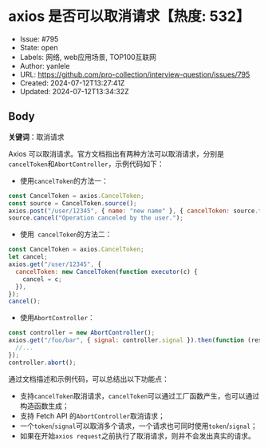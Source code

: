 # axios 是否可以取消请求【热度: 532】

- Issue: #795
- State: open
- Labels: 网络, web应用场景, TOP100互联网
- Author: yanlele
- URL: https://github.com/pro-collection/interview-question/issues/795
- Created: 2024-07-12T13:27:41Z
- Updated: 2024-07-12T13:34:32Z

## Body

**关键词**：取消请求

Axios 可以取消请求。官方文档指出有两种方法可以取消请求，分别是`cancelToken`和`AbortController`，示例代码如下：

- 使用`cancelToken`的方法一：

```javascript
const CancelToken = axios.CancelToken;
const source = CancelToken.source();
axios.post("/user/12345", { name: "new name" }, { cancelToken: source.token });
source.cancel("Operation canceled by the user.");
```

- 使用` cancelToken`的方法二：

```javascript
const CancelToken = axios.CancelToken;
let cancel;
axios.get("/user/12345", {
  cancelToken: new CancelToken(function executor(c) {
    cancel = c;
  }),
});
cancel();
```

- 使用`AbortController`：

```javascript
const controller = new AbortController();
axios.get("/foo/bar", { signal: controller.signal }).then(function (response) {
  //...
});
controller.abort();
```

通过文档描述和示例代码，可以总结出以下功能点：

- 支持`cancelToken`取消请求，`cancelToken`可以通过工厂函数产生，也可以通过构造函数生成；
- 支持 Fetch API 的`AbortController`取消请求；
- 一个`token`/`signal`可以取消多个请求，一个请求也可同时使用`token`/`signal`；
- 如果在开始`axios request`之前执行了取消请求，则并不会发出真实的请求。


